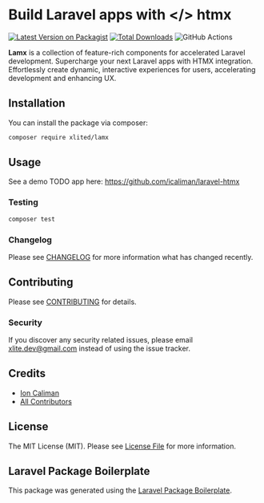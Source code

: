 # Build Laravel apps with </> htmx

[![Latest Version on Packagist](https://img.shields.io/packagist/v/xlited/lamx.svg?style=flat-square)](https://packagist.org/packages/xlited/lamx)
[![Total Downloads](https://img.shields.io/packagist/dt/xlited/lamx.svg?style=flat-square)](https://packagist.org/packages/xlited/lamx)
![GitHub Actions](https://github.com/xlited/lamx/actions/workflows/main.yml/badge.svg)

**Lamx** is a collection of feature-rich components for accelerated Laravel development. Supercharge your next Laravel apps with HTMX integration. Effortlessly create dynamic, interactive experiences for users, accelerating development and enhancing UX.



## Installation

You can install the package via composer:

```bash
composer require xlited/lamx
```

## Usage

See a demo TODO app here: https://github.com/icaliman/laravel-htmx

### Testing

```bash
composer test
```

### Changelog

Please see [CHANGELOG](CHANGELOG.md) for more information what has changed recently.

## Contributing

Please see [CONTRIBUTING](CONTRIBUTING.md) for details.

### Security

If you discover any security related issues, please email xlite.dev@gmail.com instead of using the issue tracker.

## Credits

-   [Ion Caliman](https://github.com/xlited)
-   [All Contributors](../../contributors)

## License

The MIT License (MIT). Please see [License File](LICENSE.md) for more information.

## Laravel Package Boilerplate

This package was generated using the [Laravel Package Boilerplate](https://laravelpackageboilerplate.com).
